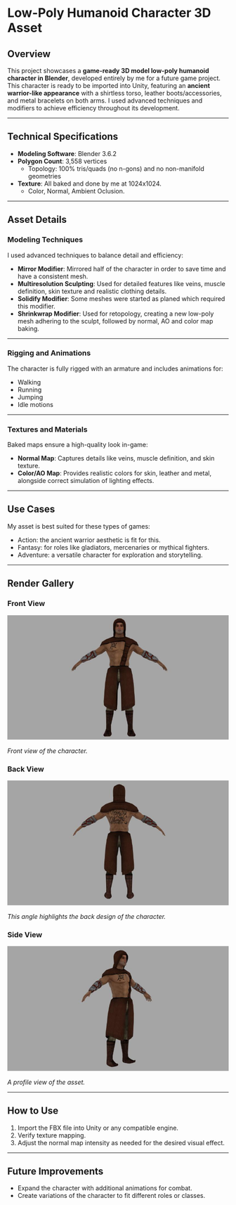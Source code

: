 # Low-Poly Humanoid Character 3D Asset

## Overview

This project showcases a **game-ready 3D model low-poly humanoid character in Blender**, developed entirely by me for a future game project.  
This character is ready to be imported into Unity, featuring an **ancient warrior-like appearance** with a shirtless torso, leather boots/accessories, and metal bracelets on both arms. I used advanced techniques and modifiers to achieve efficiency throughout its development.

---

## Technical Specifications

- **Modeling Software**: Blender 3.6.2
- **Polygon Count**: 3,558 vertices
  - Topology: 100% tris/quads (no n-gons) and no non-manifold geometries
- **Texture**: All baked and done by me at 1024x1024.
  - Color, Normal, Ambient Oclusion.

---

## Asset Details

### Modeling Techniques

I used advanced techniques to balance detail and efficiency:

- **Mirror Modifier**: Mirrored half of the character in order to save time and have a consistent mesh.  
- **Multiresolution Sculpting**: Used for detailed features like veins, muscle definition, skin texture and realistic clothing details.  
- **Solidify Modifier**: Some meshes were started as planed which required this modifier. 
- **Shrinkwrap Modifier**: Used for retopology, creating a new low-poly mesh adhering to the sculpt, followed by normal, AO and color map baking.

---

### Rigging and Animations

The character is fully rigged with an armature and includes animations for:  

- Walking  
- Running  
- Jumping  
- Idle motions  

---

### Textures and Materials

Baked maps ensure a high-quality look in-game:

- **Normal Map**: Captures details like veins, muscle definition, and skin texture.  
- **Color/AO Map**: Provides realistic colors for skin, leather and metal, alongside correct simulation of lighting effects.

---

## Use Cases

My asset is best suited for these types of games:

- Action: the ancient warrior aesthetic is fit for this.
- Fantasy: for roles like gladiators, mercenaries or mythical fighters.
- Adventure: a versatile character for exploration and storytelling.

---

## Render Gallery

### Front View  
![Front View](Renders/FrontView.jpg)

*Front view of the character.*

### Back View  
![Back View](Renders/BackView.jpg)

*This angle highlights the back design of the character.*

### Side View  
![Side View](Renders/SideView.jpg)

*A profile view of the asset.*

---

## How to Use

1. Import the FBX file into Unity or any compatible engine.  
2. Verify texture mapping.  
3. Adjust the normal map intensity as needed for the desired visual effect.

---

## Future Improvements

- Expand the character with additional animations for combat.  
- Create variations of the character to fit different roles or classes.  
